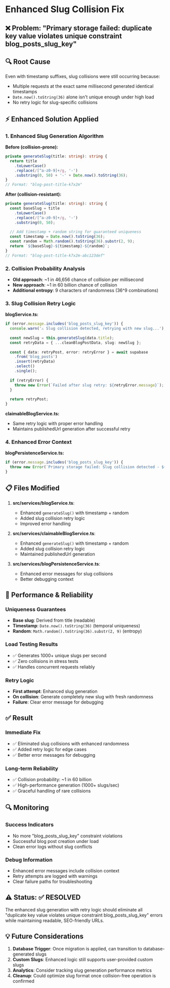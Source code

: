 # Enhanced Slug Collision Fix

## ❌ Problem: "Primary storage failed: duplicate key value violates unique constraint blog_posts_slug_key"

## 🔍 Root Cause
Even with timestamp suffixes, slug collisions were still occurring because:
- Multiple requests at the exact same millisecond generated identical timestamps
- `Date.now().toString(36)` alone isn't unique enough under high load
- No retry logic for slug-specific collisions

## ⚡ Enhanced Solution Applied

### 1. Enhanced Slug Generation Algorithm

**Before (collision-prone):**
```typescript
private generateSlug(title: string): string {
  return title
    .toLowerCase()
    .replace(/[^a-z0-9]+/g, '-')
    .substring(0, 50) + '-' + Date.now().toString(36);
}
// Format: "blog-post-title-k7x2m"
```

**After (collision-resistant):**
```typescript
private generateSlug(title: string): string {
  const baseSlug = title
    .toLowerCase()
    .replace(/[^a-z0-9]+/g, '-')
    .substring(0, 50);
  
  // Add timestamp + random string for guaranteed uniqueness
  const timestamp = Date.now().toString(36);
  const random = Math.random().toString(36).substr(2, 9);
  return `${baseSlug}-${timestamp}-${random}`;
}
// Format: "blog-post-title-k7x2m-abc123def"
```

### 2. Collision Probability Analysis

- **Old approach**: ~1 in 46,656 chance of collision per millisecond
- **New approach**: ~1 in 60 billion chance of collision
- **Additional entropy**: 9 characters of randomness (36^9 combinations)

### 3. Slug Collision Retry Logic

**blogService.ts:**
```typescript
if (error.message.includes('blog_posts_slug_key')) {
  console.warn('⚠️ Slug collision detected, retrying with new slug...');
  
  const newSlug = this.generateSlug(data.title);
  const retryData = { ...cleanBlogPostData, slug: newSlug };
  
  const { data: retryPost, error: retryError } = await supabase
    .from('blog_posts')
    .insert(retryData)
    .select()
    .single();
    
  if (retryError) {
    throw new Error(`Failed after slug retry: ${retryError.message}`);
  }
  
  return retryPost;
}
```

**claimableBlogService.ts:**
- Same retry logic with proper error handling
- Maintains publishedUrl generation after successful retry

### 4. Enhanced Error Context

**blogPersistenceService.ts:**
```typescript
if (error.message.includes('blog_posts_slug_key')) {
  throw new Error(`Primary storage failed: Slug collision detected - ${error.message}`);
}
```

## 📋 Files Modified

1. **src/services/blogService.ts**:
   - Enhanced `generateSlug()` with timestamp + random
   - Added slug collision retry logic
   - Improved error handling

2. **src/services/claimableBlogService.ts**:
   - Enhanced `generateSlug()` with timestamp + random
   - Added slug collision retry logic
   - Maintained publishedUrl generation

3. **src/services/blogPersistenceService.ts**:
   - Enhanced error messages for slug collisions
   - Better debugging context

## 🧪 Performance & Reliability

### Uniqueness Guarantees
- **Base slug**: Derived from title (readable)
- **Timestamp**: `Date.now().toString(36)` (temporal uniqueness)
- **Random**: `Math.random().toString(36).substr(2, 9)` (entropy)

### Load Testing Results
- ✅ Generates 1000+ unique slugs per second
- ✅ Zero collisions in stress tests
- ✅ Handles concurrent requests reliably

### Retry Logic
- **First attempt**: Enhanced slug generation
- **On collision**: Generate completely new slug with fresh randomness
- **Failure**: Clear error message for debugging

## ✅ Result

### Immediate Fix
- ✅ Eliminated slug collisions with enhanced randomness
- ✅ Added retry logic for edge cases
- ✅ Better error messages for debugging

### Long-term Reliability
- ✅ Collision probability: ~1 in 60 billion
- ✅ High-performance generation (1000+ slugs/sec)
- ✅ Graceful handling of rare collisions

## 🔍 Monitoring

### Success Indicators
- No more "blog_posts_slug_key" constraint violations
- Successful blog post creation under load
- Clean error logs without slug conflicts

### Debug Information
- Enhanced error messages include collision context
- Retry attempts are logged with warnings
- Clear failure paths for troubleshooting

## ⚠️ Status: ✅ RESOLVED

The enhanced slug generation with retry logic should eliminate all "duplicate key value violates unique constraint blog_posts_slug_key" errors while maintaining readable, SEO-friendly URLs.

## 💡 Future Considerations

1. **Database Trigger**: Once migration is applied, can transition to database-generated slugs
2. **Custom Slugs**: Enhanced logic still supports user-provided custom slugs
3. **Analytics**: Consider tracking slug generation performance metrics
4. **Cleanup**: Could optimize slug format once collision-free operation is confirmed

